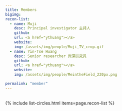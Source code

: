 ```yaml
---
title: Members
bigimg: 
recon-list:
  - name: Muji
    desc: Principal investigator 主持人
    github: 
    url: <a href="ythuang"></a>
    website: 
    img: /assets/img/people/Muji_TV_crop.gif
  - name: Yin-Tse Huang
    desc: Senior researcher 資深研究員
    github: 
    url: <a href="ythuang"></a>
    website: 
    img: /assets/img/people/MeintheField_220px.png

permalink: "member"
---
```

<br>
{% include list-circles.html items=page.recon-list %}
